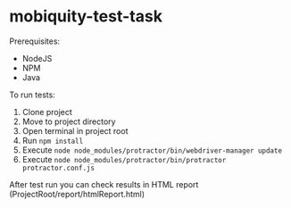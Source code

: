 # mobiquity-test-task


Prerequisites:
- NodeJS
- NPM
- Java

To run tests:
1. Clone project
2. Move to project directory
3. Open terminal in project root
4. Run ``` npm install ```
5. Execute ``` node node_modules/protractor/bin/webdriver-manager update ```
6. Execute ``` node node_modules/protractor/bin/protractor protractor.conf.js ```

After test run you can check results in HTML report (ProjectRoot/report/htmlReport.html)

